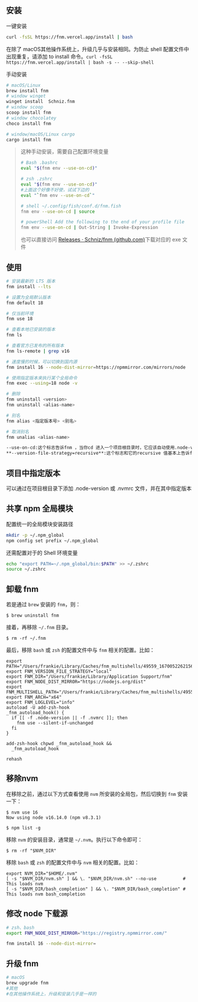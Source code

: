 ## 安装

一键安装

```bash
curl -fsSL https://fnm.vercel.app/install | bash
```

在除了 macOS其他操作系统上，升级几乎与安装相同。为防止 shell 配置文件中出现重复，请添加 to install 命令。`curl -fsSL https://fnm.vercel.app/install | bash -s -- --skip-shell`

手动安装

```bash
# macOS/Linux
brew install fnm
# window winget
winget install  Schniz.fnm
# window scoop
scoop install fnm
# window chocolatey
choco install fnm

# window/macOS/Linux cargo
cargo install fnm
```

> 这种手动安装，需要自己配置环境变量
>
> ```bash
> # Bash .bashrc
> eval "$(fnm env --use-on-cd)"
> 
> # zsh .zshrc
> eval "$(fnm env --use-on-cd)"
> #上面这个好像不好使，试试下边的
> eval "`fnm env --use-on-cd`"
> 
> # shell ~/.config/fish/conf.d/fnm.fish
> fnm env --use-on-cd | source
> 
> # powerShell Add the following to the end of your profile file
> fnm env --use-on-cd | Out-String | Invoke-Expression
> ```
>
> 也可以直接访问 [Releases · Schniz/fnm (github.com)](https://github.com/Schniz/fnm/releases)下载对应的 exe 文件

## 使用

```bash
# 安装最新的 LTS 版本
fnm install --lts

# 设置为全局默认版本
fnm default 18

# 仅当前环境
fnm use 18

# 查看本地已安装的版本
fnm ls

# 查看官方已发布的所有版本
fnm ls-remote | grep v16

# 速度慢的时候，可以切换到国内源
fnm install 16 --node-dist-mirror=https://npmmirror.com/mirrors/node

# 使用指定版本来执行某个全局命令
fnm exec --using=18 node -v

# 删除
fnm uninstall <version>
fnm uninstall <alias-name>

# 别名
fnm alias <指定版本号> <别名>

# 取消别名
fnm unalias <alias-name>

--use-on-cd:这个标志告诉fnm ，当你cd 进入一个项目根目录时，它应该自动使用.node-version （或.nvmrc ）中指定的版本的Node。很酷，不是吗？
**--version-file-strategy=recursive**:这个标志和它的recursive 值基本上告诉fnm 使用.node-version(或.nvmrc)中指定的 Node 版本，即使你在一个嵌套目录中，使用use 或install 子命令而没有版本。它还告诉fnm ，当你离开任何这样的项目目录并使用没有版本的use 子命令时，使用别名为default 的Node版本。与--use-on-cd 一起使用这个标志，可以让你在深入进出此类项目目录时，拥有自动使用或安装相关版本Node的魔力（如这里所述）。
```

## 项目中指定版本

可以通过在项目根目录下添加 .node-version 或 .nvmrc 文件，并在其中指定版本

##  共享 npm 全局模块

配置统一的全局模块安装路径

```bash
mkdir -p ~/.npm_global
npm config set prefix ~/.npm_global
```

还需配置对于的 Shell 环境变量

```bash
echo "export PATH=~/.npm_global/bin:$PATH" >> ~/.zshrc
source ~/.zshrc
```

## 卸载 fnm

若是通过 `brew` 安装的 `fnm`，则：

```shell
$ brew uninstall fnm
```

接着，再移除 `~/.fnm` 目录。

```shell
$ rm -rf ~/.fnm
```

最后，移除 `bash` 或 `zsh` 的配置文件中与 `fnm` 相关的配置。比如：

```shell
export PATH="/Users/frankie/Library/Caches/fnm_multishells/49559_1670052262156/bin":$PATH
export FNM_VERSION_FILE_STRATEGY="local"
export FNM_DIR="/Users/frankie/Library/Application Support/fnm"
export FNM_NODE_DIST_MIRROR="https://nodejs.org/dist"
export FNM_MULTISHELL_PATH="/Users/frankie/Library/Caches/fnm_multishells/49559_1670052262156"
export FNM_ARCH="x64"
export FNM_LOGLEVEL="info"
autoload -U add-zsh-hook
_fnm_autoload_hook() {
  if [[ -f .node-version || -f .nvmrc ]]; then
    fnm use --silent-if-unchanged
  fi
}

add-zsh-hook chpwd _fnm_autoload_hook &&
  _fnm_autoload_hook

rehash
```

##  移除nvm

在移除之前，通过以下方式查看使用 `nvm` 所安装的全局包，然后切换到 `fnm` 安装一下：

```shell
$ nvm use 16
Now using node v16.14.0 (npm v8.3.1)

$ npm list -g
```

移除 `nvm` 的安装目录，通常是 `~/.nvm`。执行以下命令即可：

```shell
$ rm -rf "$NVM_DIR"
```

移除 `bash` 或 `zsh` 的配置文件中与 `nvm` 相关的配置。比如：

```shell
export NVM_DIR="$HOME/.nvm"
[ -s "$NVM_DIR/nvm.sh" ] && \. "$NVM_DIR/nvm.sh" --no-use          # This loads nvm
[ -s "$NVM_DIR/bash_completion" ] && \. "$NVM_DIR/bash_completion" # This loads nvm bash_completion
```



## 修改 node 下载源



```bash
# zsh、bash
export FNM_NODE_DIST_MIRROR="https://registry.npmmirror.com/"

fnm install 16 --node-dist-mirror=
```

## 升级 fnm

```bash
# macOS
brew upgrade fnm
#其他
#在其他操作系统上，升级和安装几乎是一样的
```

